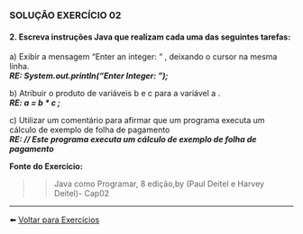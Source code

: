 ### SOLUÇÃO EXERCÍCIO 02

#### 2. Escreva instruções Java que realizam cada uma das seguintes tarefas:

a) Exibir a mensagem “Enter an integer: “ , deixando o cursor na mesma linha.<br>
***RE: System.out.println(“Enter Integer: ”);***<br>

b) Atribuir o produto de variáveis b e c para a variável a .<br>
***RE: a = b * c ;***<br>

c) Utilizar um comentário para afirmar que um programa executa um cálculo de exemplo de folha de pagamento<br>
***RE: // Este programa executa um cálculo de exemplo de folha de pagamento***<br>
     
    
  **Fonte do Exercicio:** <br>
  >> Java como Programar, 8 edição,by (Paul Deitel e Harvey Deitel)- Cap02
    
  ______
  
  :arrow_left: [Voltar para Exercícios](https://github.com/Evaldo-comp/Java_Teoria-e-Pratica/blob/master/Exercicios/Introdu%C3%A7%C3%A3o.md)
